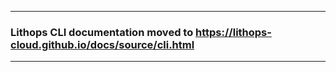 ___
### Lithops CLI documentation moved to https://lithops-cloud.github.io/docs/source/cli.html
___
